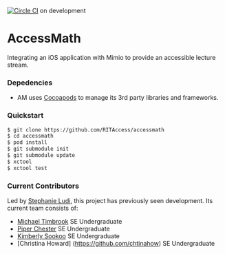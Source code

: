 [![Circle CI](https://circleci.com/gh/RITAccess/accessmath/tree/development.svg?style=svg)](https://circleci.com/gh/RITAccess/accessmath/tree/development) on development

AccessMath
==========
Integrating an iOS application with Mimio to provide an accessible lecture stream.

### Depedencies
- AM uses [Cocoapods](https://cocoapods.org/) to manage its 3rd party libraries and frameworks.

### Quickstart
```bash
$ git clone https://github.com/RITAccess/accessmath
$ cd accessmath
$ pod install
$ git submodule init
$ git submodule update
$ xctool
$ xctool test
```


### Current Contributors
Led by [Stephanie Ludi](https://github.com/retrogamer80s), this project has previously seen development. Its current team consists of:
* [Michael Timbrook](https://github.com/7imbrook) SE Undergraduate 
* [Piper Chester](https://github.com/piperchester) SE Undergraduate 
* [Kimberly Sookoo](https://github.com/MukeytheMuse) SE Undergraduate
* [Christina Howard] (https://github.com/chtinahow) SE Undergraduate
